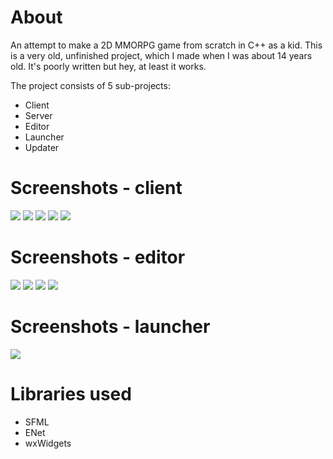 # About
An attempt to make a 2D MMORPG game from scratch in C++ as a kid. This is a very old, unfinished project, which I made when I was about 14 years old. It's poorly written but hey, at least it works.

The project consists of 5 sub-projects:
- Client
- Server
- Editor
- Launcher
- Updater

# Screenshots - client
<img src="http://i.imgur.com/0x3UTn8.png">
<img src="http://i.imgur.com/PflwMm9.png">
<img src="http://i.imgur.com/A9vXEvS.png">
<img src="http://i.imgur.com/RIyuSjX.png">
<img src="http://i.imgur.com/xCNbo5O.png">

# Screenshots - editor
<img src="http://i.imgur.com/EcBbTgv.png">
<img src="http://i.imgur.com/t9PPn7y.png">
<img src="http://i.imgur.com/jXSrsGv.png">
<img src="http://i.imgur.com/u7ZHBvE.png">

# Screenshots - launcher
<img src="http://i.imgur.com/IyJhqce.png">

# Libraries used
- SFML
- ENet
- wxWidgets
